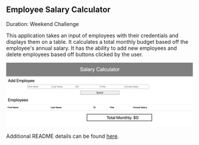 ## Employee Salary Calculator

Duration: Weekend Challenge

This application takes an input of employees with their credentials and displays them on a table. It calculates a total monthly budget based off the employee's annual salary. It has the ability to add new employees and delete employees based off buttons clicked by the user.

![Project Screenshot](/Caclculator-Screen-Shot.png)


Additional README details can be found [here](https://github.com/PrimeAcademy/readme-template/blob/master/README.md).
